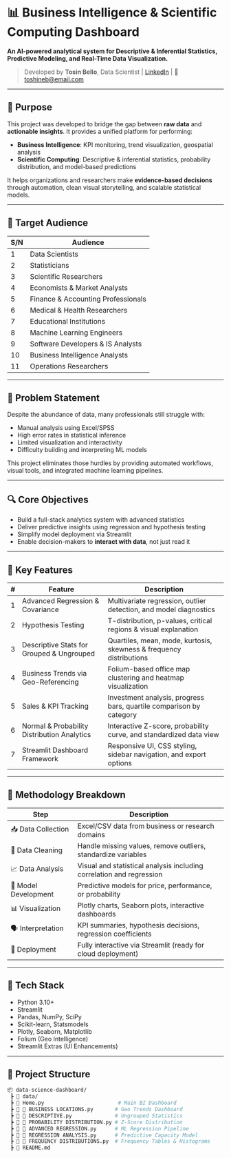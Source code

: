 # 📊 Business Intelligence & Scientific Computing Dashboard

**An AI-powered analytical system for Descriptive & Inferential Statistics, Predictive Modeling, and Real-Time Data Visualization.**

> Developed by **Tosin Bello**, Data Scientist | [LinkedIn](https://www.linkedin.com/in/tosinbellofin) | 📩 toshineb@email.com

---

## 🎯 Purpose

This project was developed to bridge the gap between **raw data** and **actionable insights**. It provides a unified platform for performing:

- **Business Intelligence**: KPI monitoring, trend visualization, geospatial analysis
- **Scientific Computing**: Descriptive & inferential statistics, probability distribution, and model-based predictions

It helps organizations and researchers make **evidence-based decisions** through automation, clean visual storytelling, and scalable statistical models.

---

## 👥 Target Audience

| S/N | Audience                            |
|-----|-------------------------------------|
| 1   | Data Scientists                     |
| 2   | Statisticians                       |
| 3   | Scientific Researchers              |
| 4   | Economists & Market Analysts        |
| 5   | Finance & Accounting Professionals  |
| 6   | Medical & Health Researchers        |
| 7   | Educational Institutions            |
| 8   | Machine Learning Engineers          |
| 9   | Software Developers & IS Analysts   |
| 10  | Business Intelligence Analysts      |
| 11  | Operations Researchers              |

---

## 🚧 Problem Statement

Despite the abundance of data, many professionals still struggle with:

- Manual analysis using Excel/SPSS
- High error rates in statistical inference
- Limited visualization and interactivity
- Difficulty building and interpreting ML models

This project eliminates those hurdles by providing automated workflows, visual tools, and integrated machine learning pipelines.

---

## 🔍 Core Objectives

- Build a full-stack analytics system with advanced statistics
- Deliver predictive insights using regression and hypothesis testing
- Simplify model deployment via Streamlit
- Enable decision-makers to **interact with data**, not just read it

---

## 🔎 Key Features

| #  | Feature                                     | Description                                                             |
|----|---------------------------------------------|-------------------------------------------------------------------------|
| 1  | Advanced Regression & Covariance            | Multivariate regression, outlier detection, and model diagnostics       |
| 2  | Hypothesis Testing                          | T-distribution, p-values, critical regions & visual explanation        |
| 3  | Descriptive Stats for Grouped & Ungrouped   | Quartiles, mean, mode, kurtosis, skewness & frequency distributions     |
| 4  | Business Trends via Geo-Referencing         | Folium-based office map clustering and heatmap visualization            |
| 5  | Sales & KPI Tracking                        | Investment analysis, progress bars, quartile comparison by category     |
| 6  | Normal & Probability Distribution Analytics | Interactive Z-score, probability curve, and standardized data view      |
| 7  | Streamlit Dashboard Framework               | Responsive UI, CSS styling, sidebar navigation, and export options      |

---

## 🧪 Methodology Breakdown

| Step                          | Description                                                                 |
|------------------------------|-----------------------------------------------------------------------------|
| 📥 Data Collection            | Excel/CSV data from business or research domains                            |
| 🧹 Data Cleaning              | Handle missing values, remove outliers, standardize variables               |
| 📈 Data Analysis              | Visual and statistical analysis including correlation and regression        |
| 🧠 Model Development          | Predictive models for price, performance, or probability                    |
| 📊 Visualization              | Plotly charts, Seaborn plots, interactive dashboards                        |
| 🗣 Interpretation             | KPI summaries, hypothesis decisions, regression coefficients                |
| 🚀 Deployment                 | Fully interactive via Streamlit (ready for cloud deployment)                |

---

## 🧰 Tech Stack

- Python 3.10+
- Streamlit
- Pandas, NumPy, SciPy
- Scikit-learn, Statsmodels
- Plotly, Seaborn, Matplotlib
- Folium (Geo Intelligence)
- Streamlit Extras (UI Enhancements)

---

## 📁 Project Structure

```bash
📦 data-science-dashboard/
 ┣ 📁 data/
 ┣ 📜 Home.py                        # Main BI Dashboard
 ┣ 📜 📌 BUSINESS LOCATIONS.py       # Geo Trends Dashboard
 ┣ 📜 📌 DESCRIPTIVE.py              # Ungrouped Statistics
 ┣ 📜 📌 PROBABILITY DISTRIBUTION.py # Z-Score Distribution
 ┣ 📜 📌 ADVANCED REGRESSION.py      # ML Regression Pipeline
 ┣ 📜 📌 REGRESSION ANALYSIS.py      # Predictive Capacity Model
 ┣ 📜 📌 FREQUENCY DISTRIBUTIONS.py  # Frequency Tables & Histograms
 ┣ 📜 README.md
